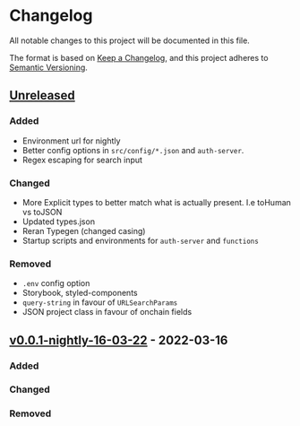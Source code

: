# Changelog
All notable changes to this project will be documented in this file.

The format is based on [Keep a Changelog](https://keepachangelog.com/en/1.0.0/),
and this project adheres to [Semantic Versioning](https://semver.org/spec/v2.0.0.html).

## [Unreleased]
### Added
* Environment url for nightly
* Better config options in `src/config/*.json` and `auth-server`.
* Regex escaping for search input

### Changed
* More Explicit types to better match what is actually present. I.e toHuman vs toJSON
* Updated types.json
* Reran Typegen (changed casing)
* Startup scripts and environments for `auth-server` and `functions`

### Removed
* `.env` config option
* Storybook, styled-components
* `query-string` in favour of `URLSearchParams`
* JSON project class in favour of onchain fields

## [v0.0.1-nightly-16-03-22] - 2022-03-16
### Added

### Changed

### Removed


[Unreleased]: https://github.com/chocolatenetwork/chocolate-front-end/compare/v0.0.1-nightly-15-5-22...development
<!-- update with more diffs -->

[v0.0.1-nightly-23-03-22-4]: https://github.com/chocolatenetwork/chocolate-front-end/compare/v0.0.1-nightly-16-03-22--2...v0.0.1-nightly-23-03-22-4
[v0.0.1-nightly-16-03-22]: https://github.com/chocolatenetwork/chocolate-front-end/releases/tag/v0.0.1-nightly-16-03-22--2
